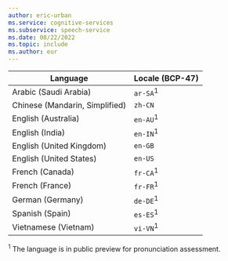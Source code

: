 ```yaml
---
author: eric-urban
ms.service: cognitive-services
ms.subservice: speech-service
ms.date: 08/22/2022
ms.topic: include
ms.author: eur
---
```


| Language | Locale (BCP-47) | 
|--|--|
|Arabic (Saudi Arabia)|`ar-SA`<sup>1</sup> |
|Chinese (Mandarin, Simplified)|`zh-CN`|
|English (Australia)|`en-AU`<sup>1</sup> |
|English (India)|`en-IN`<sup>1</sup> |
|English (United Kingdom)|`en-GB`|
|English (United States)|`en-US`|  
|French (Canada)|`fr-CA`<sup>1</sup> | 
|French (France)|`fr-FR`<sup>1</sup> |  
|German (Germany)|`de-DE`<sup>1</sup>|
|Spanish (Spain)|`es-ES`<sup>1</sup> | 
|Vietnamese (Vietnam)|`vi-VN`<sup>1</sup> |

<sup>1</sup> The language is in public preview for pronunciation assessment.
